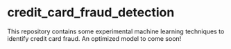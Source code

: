 # credit_card_fraud_detection

This repository contains some experimental machine learning techniques to identify credit card fraud. An optimized model to come soon!
